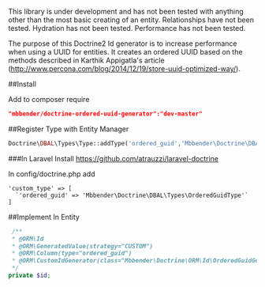This library is under development and has not been tested with anything other than the most basic creating of an entity. 
Relationships have not been tested. Hydration has not been tested. Performance has not been tested.

The purpose of this Doctrine2 Id generator is to increase performance when using a UUID for entities. 
It creates an ordered UUID based on the methods described in Karthik Appigatla's article (http://www.percona.com/blog/2014/12/19/store-uuid-optimized-way/).

##Install

Add to composer require
```JSON
"mbbender/doctrine-ordered-uuid-generator":"dev-master"
```

##Register Type with Entity Manager
```PHP
Doctrine\DBAL\Types\Type::addType('ordered_guid','Mbbender\Doctrine\DBAL\Types\OrderedGuidType');
```

###In Laravel
Install https://github.com/atrauzzi/laravel-doctrine

In config/doctrine.php add
```
'custom_type' => [
  `'ordered_guid' => 'Mbbender\Doctrine\DBAL\Types\OrderedGuidType'`
]
```

##Implement In Entity
```PHP
 /**
 * @ORM\Id
 * @ORM\GeneratedValue(strategy="CUSTOM")
 * @ORM\Column(type="ordered_guid")
 * @ORM\CustomIdGenerator(class="Mbbender\Doctrine\ORM\Id\OrderedGuidGenerator")
 */
private $id;
```
